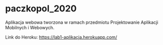 # paczkopol_2020
Aplikacja webowa tworzona w ramach przedmiotu Projektowanie Aplikacji Mobilnych i Webowych.

Link do Heroku:
https://lab1-aplikacja.herokuapp.com/
